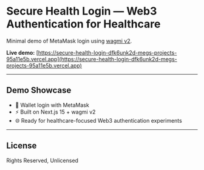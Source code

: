 # Secure Health Login — Web3 Authentication for Healthcare

Minimal demo of MetaMask login using [wagmi v2](https://wagmi.sh/).

**Live demo:** [https://secure-health-login-dfk6unk2d-megs-projects-95a11e5b.vercel.app](https://secure-health-login-dfk6unk2d-megs-projects-95a11e5b.vercel.app)

---

## Demo Showcase

- 🔐 Wallet login with MetaMask  
- ⚡ Built on Next.js 15 + wagmi v2  
- 🌐 Ready for healthcare-focused Web3 authentication experiments  

---

## License

Rights Reserved, Unlicensed
